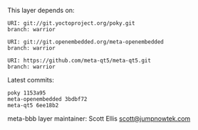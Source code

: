 This layer depends on:

    URI: git://git.yoctoproject.org/poky.git
    branch: warrior

    URI: git://git.openembedded.org/meta-openembedded
    branch: warrior

    URI: https://github.com/meta-qt5/meta-qt5.git
    branch: warrior

Latest commits:

    poky 1153a95
    meta-openembedded 3bdbf72
    meta-qt5 6ee18b2

meta-bbb layer maintainer: Scott Ellis <scott@jumpnowtek.com>
